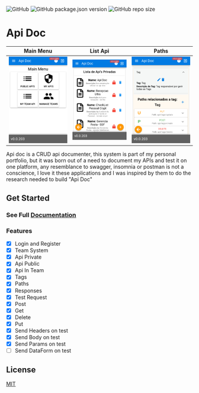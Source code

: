 ![GitHub](https://img.shields.io/github/license/joaomede/api-doc) ![GitHub package.json version](https://img.shields.io/github/package-json/v/joaomede/api-doc) ![GitHub repo size](https://img.shields.io/github/repo-size/joaomede/api-doc)

# Api Doc

Main Menu             |  List Api          |Paths
:-----------------------:|:-------------------------:|:-----------------------:
![](documentation/docs/image/1.png)      |![](documentation/docs/image/2.png)     |![](documentation/docs/image/3.png) 

Api doc is a CRUD api documenter, this system is part of my personal portfolio, but it was born out of a need to document my APIs and test it on one platform, any resemblance to swagger, insomnia or postman is not a conscience, I love it these applications and I was inspired by them to do the research needed to build "Api Doc"

## Get Started
### See Full [Documentation](https://joaomede.github.io/Api-Doc)

### Features

- [x] Login and Register
- [x] Team System
- [x] Api Private
- [x] Api Public
- [x] Api In Team
- [x] Tags
- [x] Paths
- [x] Responses
- [x] Test Request
- [x] Post
- [x] Get
- [x] Delete
- [x] Put
- [x] Send Headers on test
- [x] Send Body on test
- [x] Send Params on test
- [ ] Send DataForm on test

## License

  [MIT](LICENSE)